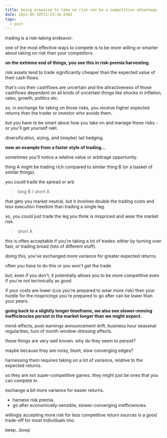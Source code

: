 ```yaml
---
title: being prepared to take on risk can be a competitive advantage
date: 2022-05-18T21:13:34.938Z
tags:
  - post
---
```

trading is a risk-taking endeavor.

one of the most effective ways to compete is to be more willing or smarter about taking on risk than your competitors.

**on the extreme end of things, you see this in risk-premia harvesting.**

risk assets tend to trade significantly cheaper than the expected value of their cash flows.

that's cos their cashflows are uncertain and the attractiveness of those cashflows dependent on all kinds of uncertain things like shocks in inflation, rates, growth, politics etc.

so, in exchange for taking on those risks, you receive higher expected returns than the trader or investor who avoids them.

but you have to be smart about how you take on and manage these risks - or you'll get yourself rekt.

diversification, sizing, and (maybe) tail hedging.

**now an example from a faster style of trading...**

sometimes you'll notice a relative value or arbitrage opportunity.

thing A might be trading rich compared to similar thing B (or a basket of similar things).

you could trade the spread or arb

> long B / short A

that gets you market neutral, but it involves double the trading costs and less execution
freedom than trading a single leg.

so, you could just trade the leg you think is mispriced and wear the market risk.

> short A

this is often acceptable if you're taking a lot of trades: either by turning over fast, or trading
broad (lots of different stuff).

doing this, you've exchanged more variance for greater expected returns.

often you *have* to do this or you won't get the trade.

but, even if you don't, it potentially allows you to be more competitive even if you're not technically as good.

if your costs are lower (cos you're prepared to wear more risk) then your hurdle for the mispricings you're prepared to go after can be lower than your peers.

**going back to a slightly longer timeframe, we also see slower-moving inefficiencies persist in the market longer than we might expect.**

trend-effects, post-earnings announcement drift, business hour seasonal regularities, turn of
month window-dressing effects.

these things are very well known. why do they seem to persist?

maybe because they are noisy, blunt, slow converging edges?

harnessing them requires taking on a lot of variance, relative to the expected returns.

so they are not super-competitive games. they might just be ones that you can compete in.

exchange a bit more variance for easier returns.

* harness risk premia.
* go after economically-sensible, slower-converging inefficiencies.

willingly accepting more risk for less competitive return sources is a good trade-off for most individuals imo.

beep...boop